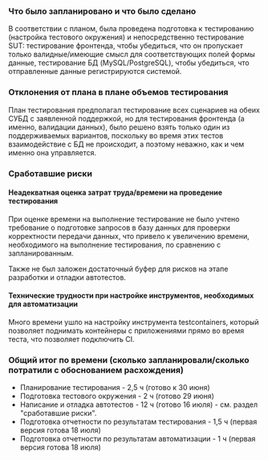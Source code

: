 ### Что было запланировано и что было сделано
В соответствии с планом, была проведена подготовка к тестированию (настройка тестового окружения) и непосредственно тестирование SUT: тестирование фронтенда, чтобы убедиться, что он пропускает только валидные/имеющие смысл для соответствующих полей формы данные, тестирование БД (MySQL/PostgreSQL), чтобы убедиться, что отправленные данные регистрируются системой.

### Отклонения от плана в плане объемов тестирования
План тестирования предполагал тестирование всех сценариев на обеих СУБД с заявленной поддержкой, но для тестирования фронтенда (а именно, валидации данных), было решено взять только один из поддерживаемых вариантов, поскольку во время этих тестов взаимодействие с БД не происходит, а поэтому неважно, как и чем именно она управляется. 

### Сработавшие риски

#### Неадекватная оценка затрат труда/времени на проведение тестирования
При оценке времени на выполнение тестирование не было учтено требование о подготовке запросов в базу данных для проверки корректности передачи данных, что привело к увеличению времени, необходимого на выполнение тестирования, по сравнению с запланированным.

Также не был заложен достаточный буфер для рисков на этапе разработки и отладки автотестов.

#### Технические трудности при настройке инструментов, необходимых для автоматизации
Много времени ушло на настройку инструмента testcontainers, который позволяет поднимать контейнеры с приложениями прямо во время теста, что позволяет подключить CI.

### Общий итог по времени (сколько запланировали/сколько потратили с обоснованием расхождения)
* Планирование тестирования - 2,5 ч (готово к 30 июня)
* Подготовка тестового окружения - 2 ч (готово 29 июня)
* Написание и отладка автотестов - 12 ч (готово 16 июля) - см. раздел "сработавшие риски".
* Подготовка отчетности по результатам тестирования - 1,5 ч (первая версия готова 18 июля)
* Подготовка отчетности по результатам автоматизации - 1 ч (первая версия готова 18 июля)

